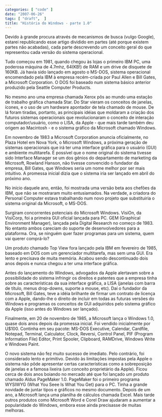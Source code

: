```yaml
---
categories: [ "code" ]
date: "2007-06-26"
tags: [ "draft",  ]
title: "História do Windows - parte 1.0"
---
```

Devido à grande procura através de mecanismos de busca (vulgo Google),
estarei republicando esse artigo dividido em partes (até porque existem
partes não acabadas), cada parte descrevendo um conceito geral do que
representou cada versão do sistema operacional.

Tudo começou em 1981, quando chegou às lojas o primeiro IBM PC, uma
poderosa máquina de 4.7mhz, 64(KB!) de RAM e um drive de disquete de
160KB. Já havia sido lançado em agosto o MS-DOS, sistema operacional
encomendado pela IBM à empresa recém-criada por Paul Allen e Bill Gates,
a Microsoft Corporation. O DOS foi baseado num sistema básico anterior
produzido pela Seattle Computer Products.

No mesmo ano uma empresa chamada Xerox pôs ao mundo uma estação de
trabalho gráfica chamada Star. Do Star vieram os conceitos de janelas,
ícones, e o uso de um hardware apontador de tela chamado de mouse. De
lá foram tiradas, portanto, as principais idéias que moldaram a
criação dos futuros sistemas operacionais que revolucionaram o
conceito de interação computador/usuário, como o LISA, da Apple -
que mais tarde também deu origem ao Macintosh - e o sistema gráfico
da Microsoft chamado Windows.

Em novembro de 1983 a Microsoft Corporation anuncia oficialmente, no Plaza
Hotel em Nova York, o Microsoft Windows, a próxima geração de sistemas
operacionais que irá ter uma interface gráfica para o usuário (GUI) e
ambiente multitarefa. É possível que o nome original do sistema tivesse
sido Interface Manager se um dos gênios do departamento de marketing da
Microsoft, Rowland Hanson, não tivesse convencido o fundador da empresa,
Bill Gates, que Windows seria um nome melhor por ser mais intuitivo. A
promessa inicial dizia que o sistema iria ser lançado em abril do
próximo ano.

No início daquele ano, então, foi mostrada uma versão beta aos
chefões da IBM, que não se mostraram muito entusiamados. Na verdade,
a criadora do Personal Computer estava trabalhando num novo projeto que
substituiria o sistema original da Microsoft, o MS-DOS.

Surgiram concorrentes potenciais do Microsoft Windows. VisiOn, da
VisiCorp, foi a primeira GUI oficial lançada para PC. GEM (Graphical
Environment Manager), lançada pela Digital Research no começo de
1983. No entanto ambos careciam do suporte de desenvolvedores para
a plataforma. Ora, se ninguém quer fazer programas para um sistema,
quem vai querer comprá-lo?

Um produto chamado Top View fora lançado pela IBM em fevereiro de 1985,
baseado em DOS com um gerenciador multitarefa, mas sem uma GUI. Era
lento e precisava de muita memória. Acabou sendo descontinuado dois
anos depois e nunca chegou a ter uma interface gráfica.

Antes do lançamento do Windows, advogados da Apple alertavam sobre a
possibilidade do sistema infringir os direitos e patentes que a empresa
tinha sobre as características da sua interface gráfica, a LISA (janelas
com barra de título, menus drop-downs, suporte a mouse, etc). Daí o
fundador da Microsoft, Bill Gates, teve a idéia brilhante de firmar um
contrato de licença com a Apple, dando-lhe o direito de incluir em todas
as futuras versões do Windows e programas os conceitos de GUI adquiridos
pelo sistema gráfico da Apple (isso antes do Windows ser lançado).

Finalmente, em 20 de novembro de 1985, a Microsoft lança o Windows 1.0,
quase dois anos depois da promessa inicial. Foi vendido inicialmente por
U$100. Continha em seu pacote: MS-DOS Executive, Calendar, Cardfile,
Notepad, Terminal, Calculator, Clock, Reversi, Control Panel, PIF
(Program Information File) Editor, Print Spooler, Clipboard, RAMDrive,
Windows Write e Windows Paint.

O novo sistema não fez muito sucesso de imediato. Pelo contrário, foi
considerado lento e primitivo. Devido às limitações impostas pela
Apple o sistema não pôde apresentar certas características como a
sobreposição de janelas e a famosa lixeira (um conceito proprietário
da Apple). Ficou cerca de dois anos boiando no mercado até que foi
lançado um produto chamado Aldus PageMaker 1.0. PageMaker foi o primeiro
programa WYSIWYG (What You Seee Is What You Get) para o PC. Tinha a grande
novidade de juntar tipos e gráficos no mesmo documento. Depois de um ano,
a Microsoft lança uma planilha de cálculos chamada Excel. Mais tarde
outros produtos como Microsoft Word e Corel Draw ajudaram a aumentar a
popularidade do Windows, embora esse ainda precisasse de muitas melhoras.
